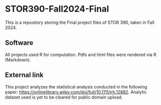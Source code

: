 # STOR390-Fall2024-Final
This is a repository storing the Final project files of STOR 390, taken in Fall 2024.

## Software
All projects used R for computation. Pdfs and html files were rendered via R (Markdown).

## External link
This project analyzes the statistical analysis conducted in the following paper: https://onlinelibrary.wiley.com/doi/full/10.1111/jrh.12882. Analytic dataset used is yet to be cleared for public domain upload.

